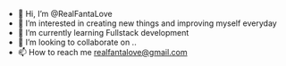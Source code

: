 - 👋 Hi, I’m @RealFantaLove
- 👀 I’m interested in creating new things and improving myself everyday 
- 🌱 I’m currently learning Fullstack development
- 💞️ I’m looking to collaborate on ..
- 📫 How to reach me realfantalove@gmail.com

<!---
RealFantaLove/RealFantaLove is a ✨ special ✨ repository because its `README.md` (this file) appears on your GitHub profile.
You can click the Preview link to take a look at your changes.
--->
